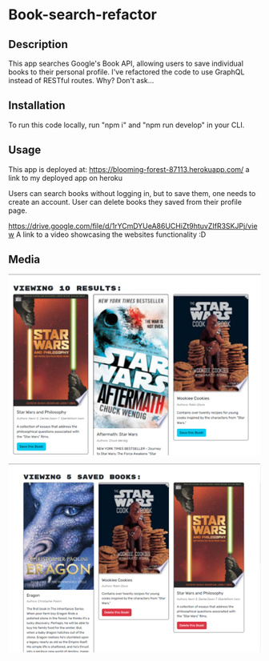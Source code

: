 # Book-search-refactor

## Description

This app searches Google's Book API, allowing users to save individual books to their personal profile. I've refactored the code to use GraphQL instead of RESTful routes. Why? Don't ask...

## Installation

To run this code locally, run "npm i" and "npm run develop" in your CLI.

## Usage

This app is deployed at:
https://blooming-forest-87113.herokuapp.com/ a link to my deployed app on heroku

Users can search books without logging in, but to save them, one needs to create an account. User can delete books they saved from their profile page.


https://drive.google.com/file/d/1rYCmDYUeA86UCHiZt9htuvZIfR3SKJPj/view A link to a video showcasing the websites functionality :D

## Media

![Search Results Page](./client/public/images/search_results.png)

![Search Results Page](./client/public/images/saved_books.png)



